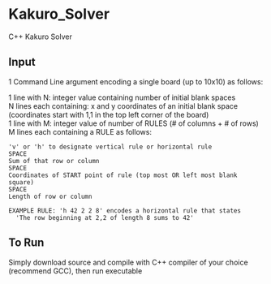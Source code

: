 # Kakuro_Solver
C++ Kakuro Solver

## Input
1 Command Line argument encoding a single board (up to 10x10) as follows: 
  
  1 line with N: integer value containing number of initial blank spaces  
  N lines each containing: x and y coordinates of an initial blank space  
    (coordinates start with 1,1 in the top left corner of the board)  
  1 line with M: integer value of number of RULES (# of columns + # of rows)  
  M lines each containing a RULE as follows:  
  
    'v' or 'h' to designate vertical rule or horizontal rule    
    SPACE  
    Sum of that row or column  
    SPACE   
    Coordinates of START point of rule (top most OR left most blank square)   
    SPACE   
    Length of row or column   
   
    EXAMPLE RULE: 'h 42 2 2 8' encodes a horizontal rule that states   
      'The row beginning at 2,2 of length 8 sums to 42'   

## To Run
Simply download source and compile with C++ compiler of your choice (recommend GCC), then run executable
